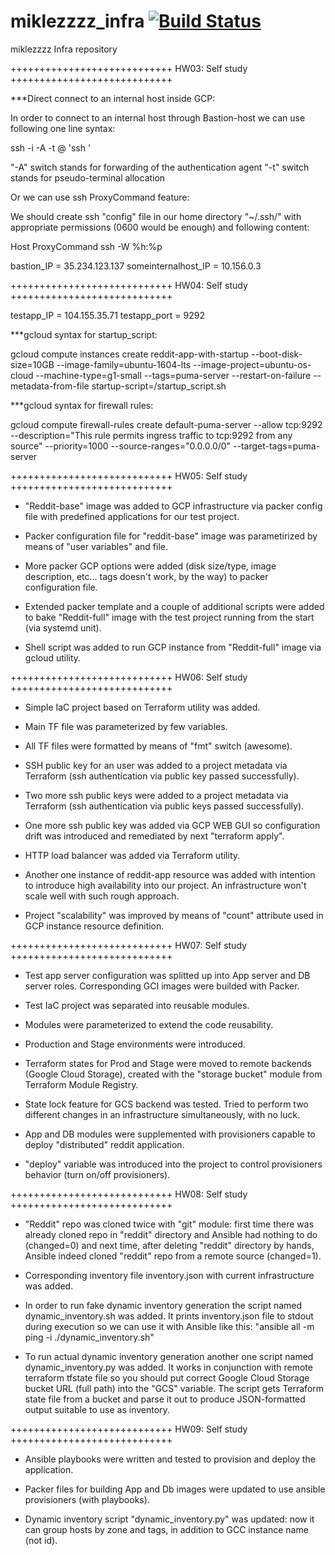 # miklezzzz_infra [![Build Status](https://travis-ci.com/Otus-DevOps-2018-09/miklezzzz_infra.svg?branch=master)](https://travis-ci.com/Otus-DevOps-2018-09/miklezzzz_infra)
miklezzzz Infra repository

++++++++++++++++++++++++++++
HW03: Self study
++++++++++++++++++++++++++++

***Direct connect to an internal host inside GCP:

In order to connect to an internal host through Bastion-host we can use following one line syntax:

   ssh -i <local path to your ssh secret key> -A -t <your user name>@<bastion-host public ip> 'ssh <internal host name>'

"-A" switch stands for forwarding of the authentication agent
"-t" switch stands for pseudo-terminal allocation

Or we can use ssh ProxyCommand feature:

We should create ssh "config" file in our home directory "~/.ssh/" with appropriate permissions (0600 would be enough) and following content:

   Host <alias for our internal host>
   ProxyCommand ssh <bastion-host public ip> -W %h:%p

bastion_IP = 35.234.123.137
someinternalhost_IP = 10.156.0.3


++++++++++++++++++++++++++++
HW04: Self study
++++++++++++++++++++++++++++

testapp_IP = 104.155.35.71
testapp_port = 9292 

***gcloud syntax for startup_script:

gcloud compute instances create reddit-app-with-startup --boot-disk-size=10GB --image-family=ubuntu-1604-lts --image-project=ubuntu-os-cloud --machine-type=g1-small --tags=puma-server --restart-on-failure --metadata-from-file startup-script=<local path to startup_script file>/startup_script.sh

***gcloud syntax for firewall rules:

gcloud compute firewall-rules create default-puma-server --allow tcp:9292 --description="This rule permits ingress traffic to tcp:9292 from any source"  --priority=1000 --source-ranges="0.0.0.0/0" --target-tags=puma-server

++++++++++++++++++++++++++++
HW05: Self study
++++++++++++++++++++++++++++

- "Reddit-base" image was added to GCP infrastructure via packer config file with predefined applications for our test project.

- Packer configuration file for "reddit-base" image was parametirized by means of "user variables" and file.

- More packer GCP options were added (disk size/type, image description, etc... tags doesn't work, by the way) to packer configuration file.

- Extended packer template and a couple of additional scripts were added to bake "Reddit-full" image with the test project running from the start (via systemd unit).

- Shell script was added to run GCP instance from "Reddit-full" image via gcloud utility.

++++++++++++++++++++++++++++
HW06: Self study
++++++++++++++++++++++++++++

- Simple IaC project based on Terraform utility was added.

- Main TF file was parameterized by few variables.

- All TF files were formatted by means of "fmt" switch (awesome).

- SSH public key for an user was added to a project metadata via Terraform (ssh authentication via public key passed successfully). 

- Two more ssh public keys were added to a project metadata via Terraform (ssh authentication via public keys passed successfully).

- One more ssh public key was added via GCP WEB GUI so configuration drift was introduced and remediated by next "terraform apply". 

- HTTP load balancer was added via Terraform utility.

- Another one instance of reddit-app resource was added with intention to introduce high availability into our project. An infrastructure won't scale well with such rough approach.

- Project "scalability" was improved by means of "count" attribute used in GCP instance resource definition.

++++++++++++++++++++++++++++
HW07: Self study
++++++++++++++++++++++++++++

- Test app server configuration was splitted up into App server and DB server roles. Corresponding GCI images were builded with Packer.

- Test IaC project was separated into reusable modules.

- Modules were parameterized to extend the code reusability.

- Production and Stage environments were introduced.

- Terraform states for Prod and Stage were moved to remote backends (Google Cloud Storage), created with the "storage bucket" module from Terraform Module Registry.

- State lock feature for GCS backend was tested. Tried to perform two different changes in an infrastructure simultaneously, with no luck.

- App and DB modules were supplemented with provisioners capable to deploy "distributed" reddit application.

- "deploy" variable was introduced into the project to control provisioners behavior (turn on/off provisioners).

++++++++++++++++++++++++++++
HW08: Self study
++++++++++++++++++++++++++++

- "Reddit" repo was cloned twice with "git" module: first time there was already cloned repo in "reddit" directory and Ansible had nothing to do (changed=0) and next time, after deleting "reddit" directory by hands, Ansible indeed cloned "reddit" repo from a remote source (changed=1).

- Corresponding inventory file inventory.json with current infrastructure was added.

- In order to run fake dynamic inventory generation the script named dynamic_inventory.sh was added. It prints inventory.json file to stdout during execution so we can use it with Ansible like this: "ansible all -m ping -i ./dynamic_inventory.sh"

- To run actual dynamic inventory generation another one script named dynamic_inventory.py was added. It works in conjunction with remote terraform tfstate file so you should put correct Google Cloud Storage bucket URL (full path) into the "GCS" variable. The script gets Terraform state file from a bucket and parse it out to produce JSON-formatted output suitable to use as inventory.

++++++++++++++++++++++++++++
HW09: Self study
++++++++++++++++++++++++++++

- Ansible playbooks were written and tested to provision and deploy the application.

- Packer files for building App and Db images were updated to use ansible provisioners (with playbooks).

- Dynamic inventory script "dynamic_inventory.py" was updated: now it can group hosts by zone and tags, in addition to GCC instance name (not id).

